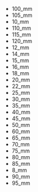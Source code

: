 * 100_mm
* 105_mm
* 10_mm
* 110_mm
* 115_mm
* 120_mm
* 12_mm
* 14_mm
* 15_mm
* 16_mm
* 18_mm
* 20_mm
* 22_mm
* 25_mm
* 30_mm
* 35_mm
* 40_mm
* 45_mm
* 50_mm
* 60_mm
* 65_mm
* 70_mm
* 75_mm
* 80_mm
* 85_mm
* 8_mm
* 90_mm
* 95_mm
